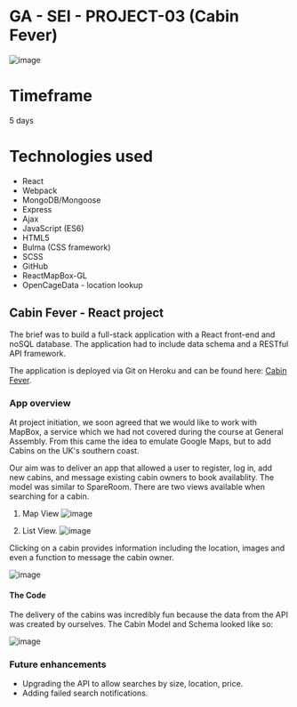 # GA - SEI - PROJECT-03 (Cabin Fever)

![image](https://user-images.githubusercontent.com/47919053/60426600-e2225a00-9bec-11e9-88f1-3946013dd52b.png)

# Timeframe
5 days

# Technologies used
* React
* Webpack
* MongoDB/Mongoose
* Express
* Ajax
* JavaScript (ES6)
* HTML5
* Bulma (CSS framework)
* SCSS
* GitHub
* ReactMapBox-GL
* OpenCageData - location lookup

## Cabin Fever - React project

The brief was to build a full-stack application with a React front-end and noSQL database. The application had to include data schema and a RESTful API framework.

The application is deployed via Git on Heroku and can be found here: [Cabin Fever](https://cabin-fever.herokuapp.com).


### App overview
At project initiation, we soon agreed that we would like to work with MapBox, a service which we had not covered during the course at General Assembly. From this came the idea to emulate Google Maps, but to add Cabins on the UK's southern coast.

Our aim was to deliver an app that allowed a user to register, log in, add new cabins, and message existing cabin owners to book availablity. The model was similar to SpareRoom. There are two views available when searching for a cabin. 

1. Map View
![image](https://user-images.githubusercontent.com/47919053/60427936-b05ec280-9bef-11e9-86a4-2c64cbedc209.png)

2. List View.
![image](https://user-images.githubusercontent.com/47919053/60428585-0c761680-9bf1-11e9-96d5-68ad28b18f3c.png)


Clicking on a cabin provides information including the location, images and even a function to message the cabin owner.

![image](https://user-images.githubusercontent.com/47919053/60428788-96be7a80-9bf1-11e9-975b-94ad07a5a569.png)


#### The Code

The delivery of the cabins was incredibly fun because the data from the API was created by ourselves. The Cabin Model and Schema looked like so:

![image](https://user-images.githubusercontent.com/47919053/60429253-9d99bd00-9bf2-11e9-9dc7-0a1cdfb040c3.png)


### Future enhancements
* Upgrading the API to allow searches by size, location, price.
* Adding failed search notifications.
